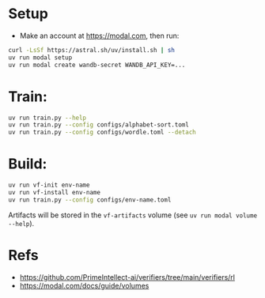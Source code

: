 # Setup
- Make an account at https://modal.com, then run:
```bash
curl -LsSf https://astral.sh/uv/install.sh | sh
uv run modal setup
uv run modal create wandb-secret WANDB_API_KEY=...
```

# Train:
```bash
uv run train.py --help
uv run train.py --config configs/alphabet-sort.toml
uv run train.py --config configs/wordle.toml --detach
```

# Build:
```bash
uv run vf-init env-name
uv run vf-install env-name
uv run train.py --config configs/env-name.toml
```

Artifacts will be stored in the `vf-artifacts` volume (see `uv run modal volume --help`).

# Refs
- https://github.com/PrimeIntellect-ai/verifiers/tree/main/verifiers/rl
- https://modal.com/docs/guide/volumes